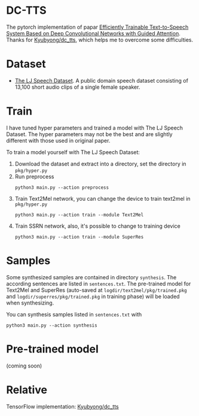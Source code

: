 # DC-TTS
The pytorch implementation of papar [Efficiently Trainable Text-to-Speech System Based on Deep Convolutional Networks with Guided Attention](https://arxiv.org/abs/1710.08969). Thanks for [Kyubyong/dc_tts](https://github.com/Kyubyong/dc_tts), which helps me to overcome some difficulties.

# Dataset
- [The LJ Speech Dataset](https://keithito.com/LJ-Speech-Dataset/). A public domain speech dataset consisting of 13,100 short audio clips of a single female speaker.

# Train
I have tuned hyper parameters and trained a model with The LJ Speech Dataset. The hyper parameters may not be the best and are slightly different with those used in original paper.

To train a model yourself with The LJ Speech Dataset:

1. Download the dataset and extract into a directory, set the directory in `pkg/hyper.py`
2. Run preprocess
    ```
    python3 main.py --action preprocess
    ```
3. Train Text2Mel network, you can change the device to train text2mel in `pkg/hyper.py`
    ```
    python3 main.py --action train --module Text2Mel
    ```
4. Train SSRN network, also, it's possible to change to training device
    ```
    python3 main.py --action train --module SuperRes
    ```

# Samples
Some synthesized samples are contained in directory `synthesis`. The according sentences are listed in `sentences.txt`. The pre-trained model for Text2Mel and SuperRes (auto-saved at `logdir/text2mel/pkg/trained.pkg` and `logdir/superres/pkg/trained.pkg` in training phase) will be loaded when synthesizing.

You can synthesis samples listed in `sentences.txt` with
```
python3 main.py --action synthesis
```
    
# Pre-trained model
(coming soon)

# Relative
TensorFlow implementation: [Kyubyong/dc_tts](https://github.com/Kyubyong/dc_tts)
